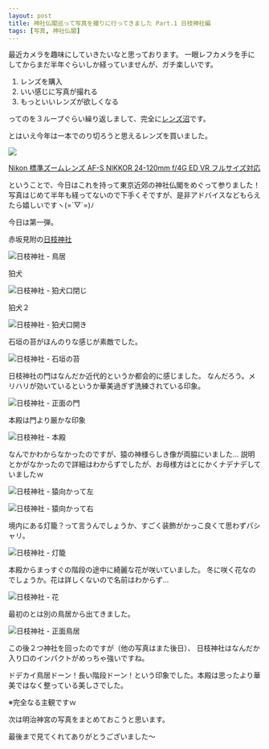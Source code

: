 ```yaml
---
layout: post
title: 神社仏閣巡って写真を撮りに行ってきました Part.1 日枝神社編
tags: [写真, 神社仏閣]
---
```


最近カメラを趣味にしていきたいなと思っております。
一眼レフカメラを手にしてからまだ半年ぐらいしか経っていませんが、ガチ楽しいです。

1. レンズを購入
1. いい感じに写真が撮れる
1. もっといいレンズが欲しくなる

ってのを３ループぐらい繰り返しまして、完全に[レンズ沼](http://ameblo.jp/grayzone7/entry-12016987110.html)です。

とはいえ今年は一本でのり切ろうと思えるレンズを買いました。

<a rel="nofollow" href="http://www.amazon.co.jp/gp/product/B003ZX6HO2/ref=as_li_ss_il?ie=UTF8&camp=247&creative=7399&creativeASIN=B003ZX6HO2&linkCode=as2&tag=nobjas-22"><img border="0" src="http://ws-fe.amazon-adsystem.com/widgets/q?_encoding=UTF8&ASIN=B003ZX6HO2&Format=_SL110_&ID=AsinImage&MarketPlace=JP&ServiceVersion=20070822&WS=1&tag=nobjas-22" ></a><img src="http://ir-jp.amazon-adsystem.com/e/ir?t=nobjas-22&l=as2&o=9&a=B003ZX6HO2" width="1" height="1" border="0" alt="" style="border:none !important; margin:0px !important;" />

[Nikon 標準ズームレンズ AF-S NIKKOR 24-120mm f/4G ED VR フルサイズ対応](http://www.amazon.co.jp/gp/product/B003ZX6HO2/ref=as_li_ss_tl?ie=UTF8&camp=247&creative=7399&creativeASIN=B003ZX6HO2&linkCode=as2&tag=nobjas-22)

ということで、今日はこれを持って東京近郊の神社仏閣をめぐって参りました！
写真はじめて半年も経ってないので下手くそですが、是非アドバイスなどもらえたら嬉しいですヽ(=´▽`=)ﾉ

今日は第一弾。

赤坂見附の[日枝神社](http://www.hiejinja.net/)

![日枝神社 - 鳥居](http://y-i.jp/images/0215/DSC_0007.JPG)

狛犬

![日枝神社 - 狛犬口閉じ](http://y-i.jp/images/0215/DSC_0013.JPG)

狛犬２

![日枝神社 - 狛犬口開き](http://y-i.jp/images/0215/DSC_0015.JPG)

石垣の苔がほんのりな感じが素敵でした。

![日枝神社 - 石垣の苔](http://y-i.jp/images/0215/DSC_0019.JPG)

日枝神社の門はなんだか近代的というか都会的に感じました。
なんだろう。メリハリが効いているというか華美過ぎず洗練されている印象。

![日枝神社 - 正面の門](http://y-i.jp/images/0215/DSC_0035.JPG)

本殿は門より厳かな印象

![日枝神社 - 本殿](http://y-i.jp/images/0215/DSC_0041.JPG)

なんでかわからなかったのですが、猿の神様らしき像が両脇にいました…
説明とかがなかったので詳細はわからずでしたが、お母様方はとにかくナデナデしていましたｗ

![日枝神社 - 猿向かって左](http://y-i.jp/images/0215/DSC_0053.JPG)

![日枝神社 - 猿向かって右](http://y-i.jp/images/0215/DSC_0057.JPG)


境内にある灯籠？って言うんでしょうか、すごく装飾がかっこ良くて思わずパシャリ。

![日枝神社 - 灯籠](http://y-i.jp/images/0215/DSC_0055.JPG)

本殿からまっすぐの階段の途中に綺麗な花が咲いていました。
冬に咲く花なのでしょうか。花は詳しくないので名前はわからず…

![日枝神社 - 花](http://y-i.jp/images/0215/DSC_0066.JPG)

最初のとは別の鳥居から出てきました。

![日枝神社 - 正面鳥居](http://y-i.jp/images/0215/DSC_0071.JPG)

この後２つ神社を回ったのですが（他の写真はまた後日）、
日枝神社はなんだか入り口のインパクトがめっちゃ強いですね。

ドデカイ鳥居ドーン！長い階段ドーン！という印象でした。本殿は思ったより華美ではなく整っている美しさでした。

※完全なる主観ですｗ


次は明治神宮の写真をまとめておこうと思います。

最後まで見てくれてありがとうございました〜
